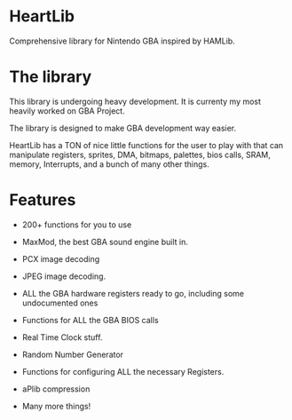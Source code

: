 # HeartLib
Comprehensive library for Nintendo GBA inspired by HAMLib.

# The library
This library is undergoing heavy development. It is currenty my most heavily worked on GBA Project.

The library is designed to make GBA development way easier.

HeartLib has a TON of nice little functions for the user to play with that can manipulate registers, sprites, DMA, bitmaps,
palettes, bios calls, SRAM, memory, Interrupts, and a bunch of many other things.

# Features
 - 200+ functions for you to use
 
 - MaxMod, the best GBA sound engine built in.
 
 - PCX image decoding
 
 - JPEG image decoding.
 
 - ALL the GBA hardware registers ready to go, including some undocumented ones
 
 - Functions for ALL the GBA BIOS calls
 
 - Real Time Clock stuff.
 
 - Random Number Generator
 
 - Functions for configuring ALL the necessary Registers.
 
 - aPlib compression
 
 - Many more things!
